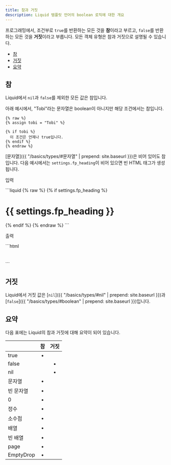 ```yaml
---
title: 참과 거짓
description: Liquid 템플릿 언어의 boolean 로직에 대한 개요
---
```


프로그래밍에서, 조건부로 `true`를 반환하는 모든 것을 **참**이라고 부르고, `false`를 반환하는 모든 것을 **거짓**이라고 부릅니다. 모든 객체 유형은 참과 거짓으로 설명될 수 있습니다.

- [참](#참)
- [거짓](#거짓)
- [요약](#요약)

## 참

Liquid에서 `nil`과 `false`를 제외한 모든 값은 참입니다.

아래 예시에서, "Tobi"라는 문자열은 boolean이 아니지만 해당 조건에서는 참입니다.

```liquid
{% raw %}
{% assign tobi = "Tobi" %}

{% if tobi %}
  이 조건은 언제나 true입니다.
{% endif %}
{% endraw %}
```

[문자열]({{ "/basics/types/#문자열" | prepend: site.baseurl }})은 비어 있어도 참입니다. 다음 예시에서는 `settings.fp_heading`이 비어 있으면 빈 HTML 태그가 생성됩니다.

<p class="code-label">입력</p>
```liquid
{% raw %}
{% if settings.fp_heading %}
  <h1>{{ settings.fp_heading }}</h1>
{% endif %}
{% endraw %}
```

<p class="code-label">출력</p>
```html
<h1></h1>
```

## 거짓

Liquid에서 거짓 값은 [`nil`]({{ "/basics/types/#nil" | prepend: site.baseurl }})과 [`false`]({{ "/basics/types/#boolean" | prepend: site.baseurl }})입니다.

## 요약

다음 표에는 Liquid의 참과 거짓에 대해 요약이 되어 있습니다.

|           |  참   | 거짓  |
| --------- | :---: | :---: |
| true      |   •   |       |
| false     |       |   •   |
| nil       |       |   •   |
| 문자열    |   •   |       |
| 빈 문자열 |   •   |       |
| 0         |   •   |       |
| 정수      |   •   |       |
| 소수점    |   •   |       |
| 배열      |   •   |       |
| 빈 배열   |   •   |       |
| page      |   •   |       |
| EmptyDrop |   •   |       |
